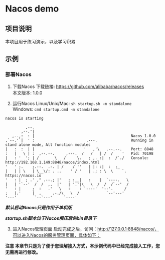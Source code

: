 #  Nacos demo

## 项目说明
本项目用于练习演示，以及学习积累

## 示例

### 部署Nacos
1. 下载Nacos
下载链接: https://github.com/alibaba/nacos/releases  
本文版本: 1.0.0


2. 运行Nacos
Linux/Unix/Mac: `sh startup.sh -m standalone`  
Windows: `cmd startup.cmd -m standalone`

```log
nacos is starting

         ,--.
       ,--.'|
   ,--,:  : |                                           Nacos 1.0.0
,`--.'`|  ' :                       ,---.               Running in stand alone mode, All function modules
|   :  :  | |                      '   ,'\   .--.--.    Port: 8848
:   |   \ | :  ,--.--.     ,---.  /   /   | /  /    '   Pid: 70198
|   : '  '; | /       \   /     \.   ; ,. :|  :  /`./   Console: http://192.168.1.149:8848/nacos/index.html
'   ' ;.    ;.--.  .-. | /    / ''   | |: :|  :  ;_
|   | | \   | \__\/: . ..    ' / '   | .; : \  \    `.      https://nacos.io
'   : |  ; .' ," .--.; |'   ; :__|   :    |  `----.   \
|   | '`--'  /  /  ,.  |'   | '.'|\   \  /  /  /`--'  /
'   : |     ;  :   .'   \   :    : `----'  '--'.     /
;   |.'     |  ,     .-./\   \  /            `--'---'
'---'        `--`---'     `----'
```

***默认启动Nacos只是作用于单机版***

***startup.sh脚本位于Nacos解压后的bin目录下***

3. 进入Nacos管理页面
启动完成之后，访问：http://127.0.0.1:8848/nacos/，可以进入Nacos的服务管理页面，具体如下：  

**注意 本章节只是为了便于您理解接入方式，本示例代码中已经完成接入工作，您无需再进行修改。**